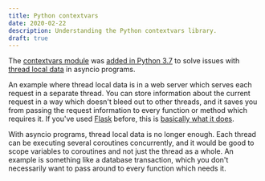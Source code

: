 ```yaml
---
title: Python contextvars
date: 2020-02-22
description: Understanding the Python contextvars library.
draft: true
---
```


The [contextvars module](https://docs.python.org/3/library/contextvars.html) was [added in Python 3.7](https://www.python.org/dev/peps/pep-0567/) to solve issues with [thread local data](https://docs.python.org/3/library/threading.html#thread-local-data) in asyncio programs.

An example where thread local data is in a web server which serves each request in a separate thread. You can store information about the current request in a way which doesn't bleed out to other threads, and it saves you from passing the request information to every function or method which requires it. If you've used [Flask](https://palletsprojects.com/p/flask/) before, this is [basically what it does](https://stackoverflow.com/questions/25887910/what-does-thread-local-objects-mean-in-flask).

With asyncio programs, thread local data is no longer enough. Each thread can be executing several coroutines concurrently, and it would be good to scope variables to coroutines and not just the thread as a whole. An example is something like a database transaction, which you don't necessarily want to pass around to every function which needs it.
